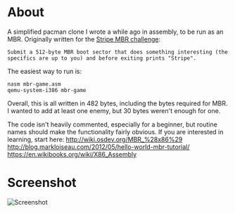 # About
A simplified pacman clone I wrote a while ago in assembly, to be run as an MBR. Originally written for the [Stripe MBR challenge](https://stripe.com/jobs#engineer):

    Submit a 512-byte MBR boot sector that does something interesting (the specifics are up to you) and before exiting prints "Stripe".

The easiest way to run is:

    nasm mbr-game.asm
    qemu-system-i386 mbr-game

Overall, this is all written in 482 bytes, including the bytes required for MBR. I wanted to add at least one enemy, but 30 bytes weren't enough for one.

The code isn't heavily commented, especially for a beginner, but routine names should make the functionality fairly obvious. If you are interested in learning, start here:
    http://wiki.osdev.org/MBR_%28x86%29
    http://blog.markloiseau.com/2012/05/hello-world-mbr-tutorial/
    https://en.wikibooks.org/wiki/X86_Assembly

# Screenshot
![Screenshot](https://raw.github.com/gaganpreet/mbr-game/master/screenshot.png)
